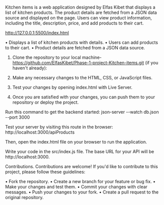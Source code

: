 <!-- Kitchen Items -->

Kitchen items is a web application designed by Elfas Kibet that displays a list of kitchen products. The product details are fetched from a JSON data source and displayed on the page. Users can view product information, including the title, description, price, and add products to their cart.

<!-- live url -->

http://127.0.0.1:5500/index.html

<!-- Features -->

• Displays a list of kitchen products with details.
• Users can add products to their cart.
• Product details are fetched from a JSON data source.

<!-- steps -->

1. Clone the repository to your local machine-https://github.com/ElfasKibet/Phase-1-project-Kitchen-items.git (if you haven't already):

2. Make any necessary changes to the HTML, CSS, or JavaScript files.

3. Test your changes by opening index.html with Live Server.

4. Once you are satisfied with your changes, you can push them to your repository or deploy the project.

<!-- setup -->

Run this command to get the backend started:
json-server --watch db.json --port 3000

Test your server by visiting this route in the browser:
http://localhost:3000/apiProducts

Then, open the index.html file on your browser to run the application.

Write your code in the src/index.js file. The base URL for your API will be http://localhost:3000.

Contributions.
Contributions are welcome! If you'd like to contribute to this project, please follow these guidelines:

• Fork the repository.
• Create a new branch for your feature or bug fix.
• Make your changes and test them.
• Commit your changes with clear messages.
• Push your changes to your fork.
• Create a pull request to the original repository.
